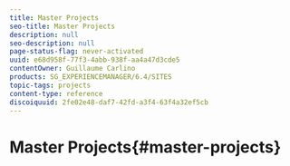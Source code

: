 ```yaml
---
title: Master Projects
seo-title: Master Projects
description: null
seo-description: null
page-status-flag: never-activated
uuid: e68d958f-77f3-4abb-938f-aa4a47d3cde5
contentOwner: Guillaume Carlino
products: SG_EXPERIENCEMANAGER/6.4/SITES
topic-tags: projects
content-type: reference
discoiquuid: 2fe02e48-daf7-42fd-a3f4-63f4a32ef5cb
---
```


# Master Projects{#master-projects}

